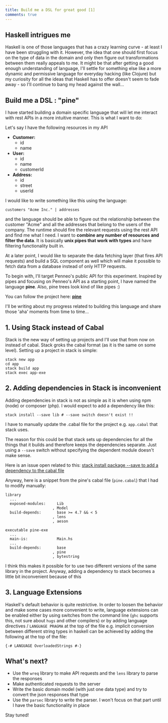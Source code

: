 ```yaml
---
title: Build me a DSL for great good [1]
comments: true
---
```


## Haskell intrigues me

Haskell is one of those languages that has a crazy learning curve - at least I
have been struggling with it. However, the idea that one should first focus on
the type of data in the domain and only then figure out transformations between
them really appeals to me. It might be that after getting a good enough
understanding of language, I'll settle for something else like a more dynamic
and permissive language for everyday hacking (like Clojure) but my curiosity for
all the ideas that Haskell has to offer doesn't seem to fade away - so I'll
continue to bang my head against the wall...

## Build me a DSL : "pine"

I have started building a domain specific language that will let me interact
with rest APIs in a more intuitive manner. This is what I want to do:

Let's say I have the following resources in my API

- **Customer:**
    * id
    * name
- **User:**
    * id
    * name
    * customerId
- **Address:**
    * id
    * street
    * userId

I would like to write something like this using the language:

```
customers "Acme Inc." | addresses
```

and the language should be able to figure out the relationship between the
customer "Acme" and all the addresses that belong to the users of the company.
The runtime should fire the relevant requests using the rest API and find me
what I need. I want to **combine any number of resources and filter the data**.
It is basically **unix pipes that work with types** and have filtering
functionality built in.

At a later point, I would like to separate the data fetching layer (that fires
API requests) and build a SQL component as well which will make it possible to
fetch data from a database instead of only HTTP requests.

To begin with, I'll target Penneo's public API for this experiment. Inspired by
pipes and focusing on Penneo's API as a starting point, I have named the
language **pine**. Also, pine trees look kind of like pipes :)

You can follow the project here: **[pine][pine]**

I'll be writing about my progress related to building this language and share
those 'aha' moments from time to time...

## 1. Using Stack instead of Cabal
Stack is the new way of setting up projects and I'll use that from now on
instead of cabal. Stack groks the cabal format (as it is the same on some
level). Setting up a project in stack is simple:

```
stack new app
cd app
stack build app
stack exec app-exe
```

## 2. Adding dependencies in Stack is inconvenient
Adding dependencies in stack is not as simple as it is when using npm (node) or
composer (php). I would expect to add a dependency like this:

```
stack install --save lib # --save switch doesn't exist !!
```

I have to manually update the .cabal file for the project e.g. `app.cabal` that
stack uses.

The reason for this could be that stack sets up dependencies for all the things
that it builds and therefore keeps the dependencies separate. Just using a
`--save` switch without specifying the dependent module doesn't make sense.


Here is an issue open related to
this:
[stack install package --save to add a dependency to the cabal file][stack-dep]

Anyway, here is a snippet from the pine's cabal file (`pine.cabal`) that I had
to modify manually:

```
library
  ... 
  exposed-modules:     Lib
                     , Model
  build-depends:       base >= 4.7 && < 5
                     , lens
                     , aeson

executable pine-exe
  ...
  main-is:             Main.hs
  ...
  build-depends:       base
                     , pine
                     , bytestring
```

I think this makes it possible for to use two different versions of the same
library in the project. Anyway, adding a dependency to stack becomes a little
bit inconvenient because of this

## 3. Language Extensions
Haskell's default behavior is quite restrictive. In order to loosen the behavior
and make some cases more convenient to write, language extensions can be enabled
either by using switches from the command line (`ghc` supports this, not sure
about `hugs` and other compilers) or by adding language directives / `LANGUAGE
PRAGMA` at the top of the file e.g. implicit conversion between different string
types in haskell can be achieved by adding the following at the top of the file:

```
{-# LANGUAGE OverloadedStrings #-}
```

## What's next?

- Use the `wreq` library to make API requests and the `lens` library to parse the responses
- Make authenticated requests to the server
- Write the basic domain model (with just one data type) and try to convert the
  json responses that type
- Use the `parsec` library to write the parser. I won't focus on that part until
  I have the basic functionality in place

Stay tuned!

[pine]: https://github.com/ahmadnazir/pine
[stack-dep]: https://github.com/commercialhaskell/stack/issues/1933

